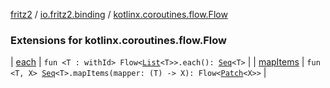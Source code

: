 [fritz2](../../index.md) / [io.fritz2.binding](../index.md) / [kotlinx.coroutines.flow.Flow](./index.md)

### Extensions for kotlinx.coroutines.flow.Flow

| [each](each.md) | `fun <T : withId> Flow<`[`List`](https://kotlinlang.org/api/latest/jvm/stdlib/kotlin.collections/-list/index.html)`<T>>.each(): `[`Seq`](../-seq.md)`<T>` |
| [mapItems](map-items.md) | `fun <T, X> `[`Seq`](../-seq.md)`<T>.mapItems(mapper: (T) -> X): Flow<`[`Patch`](../-patch/index.md)`<X>>` |

